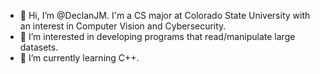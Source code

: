 - 👋 Hi, I’m @DeclanJM. I'm a CS major at Colorado State University with an interest in Computer Vision and Cybersecurity.
- 👀 I’m interested in developing programs that read/manipulate large datasets.
- 🌱 I’m currently learning C++.


<!---[![Declan's GitHub stats](https://github-readme-stats.vercel.app/api?username=declanjm)](https://github.com/declanjm/github-readme-stats) --->


<!---
DeclanJM/DeclanJM is a ✨ special ✨ repository because its `README.md` (this file) appears on your GitHub profile.
You can click the Preview link to take a look at your changes.
--->
